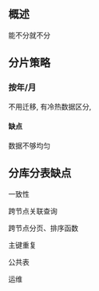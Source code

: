 ## 概述

能不分就不分



## 分片策略

### 按年/月

不用迁移, 有冷热数据区分, 

#### 缺点

数据不够均匀



## 分库分表缺点

一致性

跨节点关联查询

跨节点分页、排序函数

主键重复

公共表

运维
